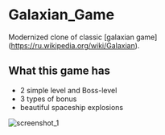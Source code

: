 # Galaxian_Game

Modernized clone of classic [galaxian game] (https://ru.wikipedia.org/wiki/Galaxian). 

## What this game has 
- 2 simple level and Boss-level
- 3 types of bonus
- beautiful spaceship explosions

![screenshot_1](https://user-images.githubusercontent.com/29926552/51763323-fd87b700-20da-11e9-8629-6086ca42c332.png)
